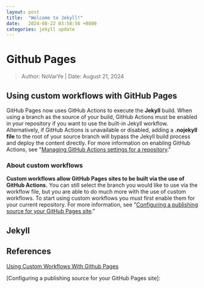 ```yaml
---
layout: post
title:  "Welcome to Jekyll!"
date:   2024-08-22 03:58:56 +0800
categories: jekyll update
---
```


# Github Pages

> Author: NoVarYe | Date: August 21, 2024

## Using custom workflows with GitHub Pages

GitHub Pages now uses GitHub Actions to execute the **Jekyll** build. When using a branch as the source of your build, GitHub Actions must be enabled in your repository if you want to use the built-in Jekyll workflow. Alternatively, if GitHub Actions is unavailable or disabled, adding a **.nojekyll file** to the root of your source branch will bypass the Jekyll build process and deploy the content directly. For more information on enabling GitHub Actions, see "[Managing GitHub Actions settings for a repository](https://docs.github.com/en/repositories/managing-your-repositorys-settings-and-features/enabling-features-for-your-repository/managing-github-actions-settings-for-a-repository)."

### About custom workflows

**Custom workflows allow GitHub Pages sites to be built via the use of GitHub Actions.** You can still select the branch you would like to use via the workflow file, but you are able to do much more with the use of custom workflows. To start using custom workflows you must first enable them for your current repository. For more information, see "[Configuring a publishing source for your GitHub Pages site](https://docs.github.com/en/pages/getting-started-with-github-pages/configuring-a-publishing-source-for-your-github-pages-site#publishing-with-a-custom-github-actions-workflow)."

## Jekyll

## References

[Using Custom Workflows With Github Pages](https://docs.github.com/en/pages/getting-started-with-github-pages/using-custom-workflows-with-github-pages)

[Configuring a publishing source for your GitHub Pages site]:
